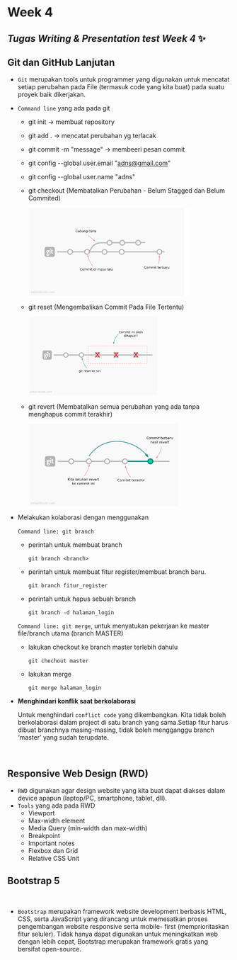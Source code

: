 # Week 4
## _Tugas Writing & Presentation test Week 4_ ✨


## **Git dan GitHub Lanjutan**
- `Git` merupakan tools untuk programmer yang digunakan untuk mencatat setiap perubahan pada File (termasuk code yang kita buat) pada suatu proyek baik dikerjakan.
- `Command line` yang ada pada git
    - git init  -> membuat repository
    - git add . -> mencatat perubahan yg terlacak
    - git commit -m "message" -> membeeri pesan commit
    - git config --global user.email "adns@gmail.com"
    - git config --global user.name "adns"
    - git checkout (Membatalkan Perubahan - Belum Stagged dan Belum Commited)

        ![git chechout](checkout.png)
    - git reset (Mengembalikan Commit Pada File Tertentu)

        ![git reset](reset.png)
    - git revert (Membatalkan semua perubahan yang ada tanpa menghapus commit terakhir)

        ![git revert](revert.png)
- Melakukan kolaborasi dengan menggunakan

    `Command line: git branch`
    - perintah untuk membuat branch
        ```
        git branch <branch>
        ```
    - perintah untuk membuat fitur register/membuat branch baru.
        ```
        git branch fitur_register
        ```
    - perintah untuk hapus sebuah branch
        ```
        git branch -d halaman_login
        ```

    `Command line: git merge`, untuk menyatukan pekerjaan ke master file/branch utama (branch MASTER)
    - lakukan checkout ke branch master terlebih dahulu
        ```
        git chechout master
        ```
    - lakukan merge
        ```
        git merge halaman_login
        ```

- **Menghindari konflik saat berkolaborasi**

    Untuk menghindari `conflict code` yang dikembangkan. Kita tidak boleh berkolaborasi dalam project di satu branch yang sama.Setiap fitur harus dibuat branchnya masing-masing, tidak boleh mengganggu branch ‘master’ yang sudah terupdate.



&nbsp;

## **Responsive Web Design (RWD)**
- `RWD` digunakan agar design website yang kita buat dapat diakses dalam device apapun (laptop/PC, smartphone, tablet, dll).
- `Tools` yang ada pada RWD
    - Viewport
    - Max-width element
    - Media Query (min-width dan max-width)
    - Breakpoint
    - Important notes
    - Flexbox dan Grid
    - Relative CSS Unit
&nbsp;

## **Bootstrap 5**

&nbsp;
- `Bootstrap` merupakan framework website development berbasis HTML, CSS, serta JavaScript yang dirancang untuk memesatkan proses pengembangan website responsive serta mobile- first (memprioritaskan fitur seluler). Tidak hanya dapat digunakan untuk meningkatkan web dengan lebih cepat, Bootstrap merupakan framework gratis yang bersifat open-source. 